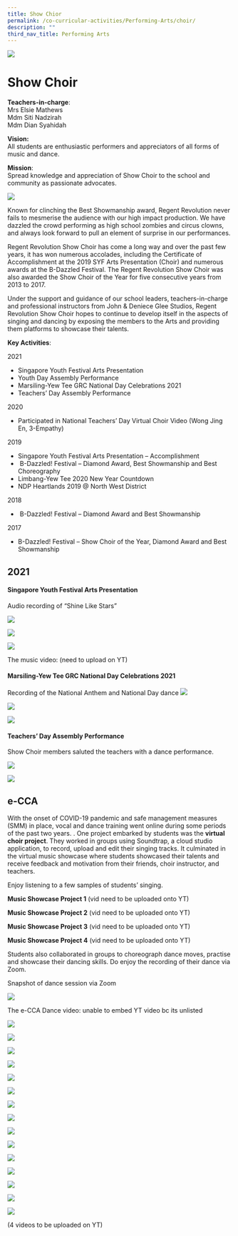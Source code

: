 ```yaml
---
title: Show Chior
permalink: /co-curricular-activities/Performing-Arts/choir/
description: ""
third_nav_title: Performing Arts
---
```

![](/images/show-choir.jpg)

Show Choir
==========

**Teachers-in-charge**:  
Mrs Elsie Mathews  
Mdm Siti Nadzirah  
Mdm Dian Syahidah

**Vision:**  
All students are enthusiastic performers and appreciators of all forms of music and dance.

**Mission**:  
Spread knowledge and appreciation of Show Choir to the school and community as passionate advocates.

![](/images/Show-Choir-Formal-1024x683.jpg)

Known for clinching the Best Showmanship award, Regent Revolution never fails to mesmerise the audience with our high impact production. We have dazzled the crowd performing as high school zombies and circus clowns, and always look forward to pull an element of surprise in our performances.

Regent Revolution Show Choir has come a long way and over the past few years, it has won numerous accolades, including the Certificate of Accomplishment at the 2019 SYF Arts Presentation (Choir) and numerous awards at the B-Dazzled Festival. The Regent Revolution Show Choir was also awarded the Show Choir of the Year for five consecutive years from 2013 to 2017.

Under the support and guidance of our school leaders, teachers-in-charge and professional instructors from John & Deniece Glee Studios, Regent Revolution Show Choir hopes to continue to develop itself in the aspects of singing and dancing by exposing the members to the Arts and providing them platforms to showcase their talents.

**Key Activities**:

2021

*   Singapore Youth Festival Arts Presentation
*   Youth Day Assembly Performance
*   Marsiling-Yew Tee GRC National Day Celebrations 2021
*   Teachers’ Day Assembly Performance

2020

*   Participated in National Teachers’ Day Virtual Choir Video (Wong Jing En, 3-Empathy)

2019

*   Singapore Youth Festival Arts Presentation – Accomplishment
*    B-Dazzled! Festival – Diamond Award, Best Showmanship and Best Choreography
*   Limbang-Yew Tee 2020 New Year Countdown
*   NDP Heartlands 2019 @ North West District

2018

*    B-Dazzled! Festival – Diamond Award and Best Showmanship

2017

*   B-Dazzled! Festival – Show Choir of the Year, Diamond Award and Best Showmanship

## **2021**
#### **Singapore Youth Festival Arts Presentation**

Audio recording of “Shine Like Stars”

![](/images/02_SYF-audio-recording-1024x768.jpg)

![](/images/03_SYF-audio-recording-1024x768.jpg)

![](/images/04_SYF-audio-recording-768x1024.jpg)

The music video: 
(need to upload on YT)

#### **Marsiling-Yew Tee GRC National Day Celebrations 2021**

Recording of the National Anthem and National Day dance
![](/images/06_National-Day-recording-768x1024.jpg)

![](/images/07_National-Dayrecording-1024x768.jpg)

![](/images/08_National-Day-poster.jpg)

#### **Teachers’ Day Assembly Performance**

Show Choir members saluted the teachers with a dance performance.

![](/images/09_Teachers-Day.jpg)

![](/images/10_Teachers-Day.jpg)

e-CCA
-----

With the onset of COVID-19 pandemic and safe management measures (SMM) in place, vocal and dance training went online during some periods of the past two years. . One project embarked by students was the **virtual choir project**. They worked in groups using Soundtrap, a cloud studio application, to record, upload and edit their singing tracks. It culminated in the virtual music showcase where students showcased their talents and receive feedback and motivation from their friends, choir instructor, and teachers.

Enjoy listening to a few samples of students’ singing.

**Music Showcase Project 1**
(vid need to be uploaded onto YT)

**Music Showcase Project 2**
(vid need to be uploaded onto YT)

**Music Showcase Project 3**
(vid need to be uploaded onto YT)

**Music Showcase Project 4**
(vid need to be uploaded onto YT)

Students also collaborated in groups to choreograph dance moves, practise and showcase their dancing skills. Do enjoy the recording of their dance via Zoom.

Snapshot of dance session via Zoom

![](/images/15_e-CCA-dance-1024x555.jpg)

The e-CCA Dance video:
unable to embed YT video bc its unlisted

![](/images/For-school-website-2019-B-dazzled-Festival-1024x768.jpeg)

![](/images/For-school-website-2019-SYF-1350x1013.jpeg)

![](/images/For-school-website-Limbang-YT-New-Year-Countdown-1350x1013.jpeg)

![](/images/For-school-website-Regent_s-2019-National-Day-Celebration-1350x675.jpeg)

![](/images/2019-B-Dazzled-Reflection-using-CCA-Toolkit-2-1350x1013.jpeg)

![](/images/2019-B-dazzled-Reflection-using-CCA-Toolkit-1024x768.jpeg)

![](/images/2019-EOY-Camp-Bonding-Games-1350x1013.jpeg)

![](/images/2019-Regent-Open-House-1350x1013.jpeg)

![](/images/2019-SYF-Exchange.jpeg)

![](/images/2020-Choir-Photo-1024x768.jpeg)

![](/images/2020-Choir-Photo-Fun-shot-1024x768.jpeg)

![](/images/2020-Choir-Practice-1-1024x768.jpeg)

![](/images/2020-Choir-Practice-2-1024x768.jpeg)

![](/images/2020-Choir-Practice-3.jpeg)

![](/images/2020-Small-Group-Presentation.jpeg)

(4 videos to be uploaded on YT)